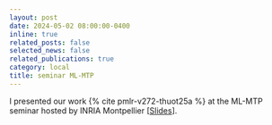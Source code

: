 ```yaml
---
layout: post
date: 2024-05-02 08:00:00-0400
inline: true
related_posts: false
selected_news: false
related_publications: true
category: local
title: seminar ML-MTP
---
```


I presented our work {% cite pmlr-v272-thuot25a %} at the ML-MTP seminar hosted by INRIA Montpellier [<a href="https://victorthuot.github.io/assets/pdf/slides_ML-MTP_may2024.pdf">Slides</a>].
